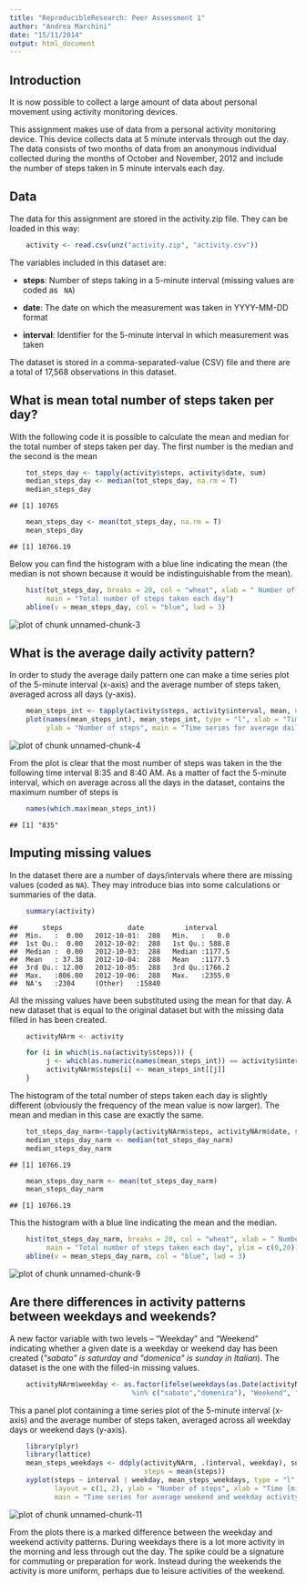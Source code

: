 ```yaml
---
title: "ReproducibleResearch: Peer Assessment 1"
author: "Andrea Marchini"
date: "15/11/2014"
output: html_document
---
```


Introduction
-----
It is now possible to collect a large amount of data about personal movement using activity monitoring devices.

This assignment makes use of data from a personal activity monitoring device. This device collects data at 5 minute intervals through out the day. The data consists of two months of data from an anonymous individual collected during the months of October and November, 2012 and include the number of steps taken in 5 minute intervals each day.

Data
----
The data for this assignment are stored in the activity.zip file. They can be loaded in this way:

```r
    activity <- read.csv(unz("activity.zip", "activity.csv"))
```

The variables included in this dataset are:

- **steps**: Number of steps taking in a 5-minute interval (missing values are coded as ```
NA```)

- **date**: The date on which the measurement was taken in YYYY-MM-DD format

- **interval**: Identifier for the 5-minute interval in which measurement was taken

The dataset is stored in a comma-separated-value (CSV) file and there are a total of 17,568 observations in this dataset.

What is mean total number of steps taken per day?
-----
With the following code it is possible to calculate the mean and median for the total number of steps taken per day. The first number is the median and the second is the mean


```r
    tot_steps_day <- tapply(activity$steps, activity$date, sum)
    median_steps_day <- median(tot_steps_day, na.rm = T)
    median_steps_day
```

```
## [1] 10765
```

```r
    mean_steps_day <- mean(tot_steps_day, na.rm = T)
    mean_steps_day
```

```
## [1] 10766.19
```

Below you can find the histogram with a blue line indicating the mean (the median is not shown because it would be indistinguishable from the mean).


```r
    hist(tot_steps_day, breaks = 20, col = "wheat", xlab = " Number of steps",
         main = "Total number of steps taken each day")
    abline(v = mean_steps_day, col = "blue", lwd = 3)
```

![plot of chunk unnamed-chunk-3](figure/unnamed-chunk-3-1.png) 

What is the average daily activity pattern?
------
In order to study the average daily pattern one can make a time series plot of the 5-minute interval (x-axis) and the average number of steps taken, averaged across all days (y-axis).


```r
    mean_steps_int <- tapply(activity$steps, activity$interval, mean, na.rm = T)
    plot(names(mean_steps_int), mean_steps_int, type = "l", xlab = "Time [min]",
         ylab = "Number of steps", main = "Time series for average daily activity pattern")
```

![plot of chunk unnamed-chunk-4](figure/unnamed-chunk-4-1.png) 

From the plot is clear that the most number of steps was taken in the the following time interval 8:35 and 8:40 AM. As a matter of fact the 5-minute interval, which on average across all the days in the dataset, contains the maximum number of steps is 


```r
    names(which.max(mean_steps_int))
```

```
## [1] "835"
```

Imputing missing values
-------
In the dataset there are a number of days/intervals where there are missing values (coded as ```NA```). They may introduce bias into some calculations or summaries of the data.


```r
    summary(activity)
```

```
##      steps                date          interval     
##  Min.   :  0.00   2012-10-01:  288   Min.   :   0.0  
##  1st Qu.:  0.00   2012-10-02:  288   1st Qu.: 588.8  
##  Median :  0.00   2012-10-03:  288   Median :1177.5  
##  Mean   : 37.38   2012-10-04:  288   Mean   :1177.5  
##  3rd Qu.: 12.00   2012-10-05:  288   3rd Qu.:1766.2  
##  Max.   :806.00   2012-10-06:  288   Max.   :2355.0  
##  NA's   :2304     (Other)   :15840
```

All the missing values have been substituted using the mean for that day. A new dataset that is equal to the original dataset but with the missing data filled in has been created.


```r
    activityNArm <- activity

    for (i in which(is.na(activity$steps))) {
         j <- which(as.numeric(names(mean_steps_int)) == activity$interval[i])
         activityNArm$steps[i] <- mean_steps_int[[j]]
    }
```

The histogram of the total number of steps taken each day is slightly different (obviously the frequency of the mean value is now larger). The mean and median in this case are exactly the same.


```r
    tot_steps_day_narm<-tapply(activityNArm$steps, activityNArm$date, sum)
    median_steps_day_narm <- median(tot_steps_day_narm)
    median_steps_day_narm
```

```
## [1] 10766.19
```

```r
    mean_steps_day_narm <- mean(tot_steps_day_narm)
    mean_steps_day_narm
```

```
## [1] 10766.19
```

This the histogram with a blue line indicating the mean and the median.


```r
    hist(tot_steps_day_narm, breaks = 20, col = "wheat", xlab = " Number of steps",
         main = "Total number of steps taken each day", ylim = c(0,20))
    abline(v = mean_steps_day_narm, col = "blue", lwd = 3)
```

![plot of chunk unnamed-chunk-9](figure/unnamed-chunk-9-1.png) 

Are there differences in activity patterns between weekdays and weekends?
-------
A new factor variable with two levels – “Weekday” and “Weekend” indicating whether a given date is a weekday or weekend day has been created (*"sabato" is saturday and "domenica" is sunday in Italian*). The dataset is the one with the filled-in missing values.


```r
    activityNArm$weekday <- as.factor(ifelse(weekdays(as.Date(activityNArm$date))
                              %in% c("sabato","domenica"), "Weekend", "Weekday"))
```


This a panel plot containing a time series plot of the 5-minute interval (x-axis) and the average number of steps taken, averaged across all weekday days or weekend days (y-axis).


```r
    library(plyr)
    library(lattice)
    mean_steps_weekdays <- ddply(activityNArm, .(interval, weekday), summarize,
                                 steps = mean(steps))
    xyplot(steps ~ interval | weekday, mean_steps_weekdays, type = "l",
           layout = c(1, 2), ylab = "Number of steps", xlab = "Time [min]",
           main = "Time series for average weekend and weekday activity patterns")
```

![plot of chunk unnamed-chunk-11](figure/unnamed-chunk-11-1.png) 

From the plots there is a marked difference between the weekday and weekend activity patterns. During weekdays there is a lot more activity in the morning and less through out the day. The spike could be a signature for commuting or preparation for work. Instead during the weekends the activity is more uniform, perhaps due to leisure activities of the weekend.
